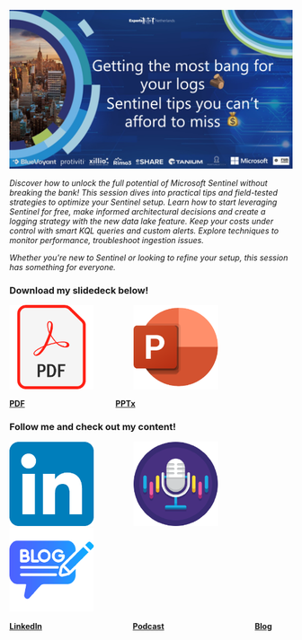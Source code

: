 ![Cover](.images/2025_cover.jpg)

_Discover how to unlock the full potential of Microsoft Sentinel without breaking the bank! This session dives into practical tips and field-tested strategies to optimize your Sentinel setup. Learn how to start leveraging Sentinel for free, make informed architectural decisions and create a logging strategy with the new data lake feature. Keep your costs under control with smart KQL queries and custom alerts. Explore techniques to monitor performance, troubleshoot ingestion issues._

_Whether you're new to Sentinel or looking to refine your setup, this session has something for everyone._

### Download my slidedeck below!

[<img src=".images//pdf.png" alt="drawing" height="150"/>](https://1drv.ms/b/c/ada5d3d1b8db9262/Ee6Blr6fHBxOv8B4aHqTGFABb18AaPiNaOg1_SSySK_nNg?e=GPDASc)&nbsp;&nbsp;&nbsp;&nbsp;&nbsp;&nbsp;&nbsp;&nbsp;&nbsp;&nbsp;&nbsp;&nbsp;&nbsp;&nbsp;&nbsp;&nbsp;&nbsp;&nbsp;[<img src=".images//pptx.png" alt="drawing" height="150"/>](https://1drv.ms/p/c/ada5d3d1b8db9262/EQI8-C7NDu9Ip_mwmJG201QByD4Orz6LT4kIXje-qzHWvw?e=XNCEvh)

[**PDF**](https://1drv.ms/b/c/ada5d3d1b8db9262/Ee6Blr6fHBxOv8B4aHqTGFABb18AaPiNaOg1_SSySK_nNg?e=GPDASc)&nbsp;&nbsp;&nbsp;&nbsp;&nbsp;&nbsp;&nbsp;&nbsp;&nbsp;&nbsp;&nbsp;&nbsp;&nbsp;&nbsp;&nbsp;&nbsp;&nbsp;&nbsp;&nbsp;&nbsp;&nbsp;&nbsp;&nbsp;&nbsp;&nbsp;&nbsp;&nbsp;&nbsp;&nbsp;&nbsp;&nbsp;&nbsp;&nbsp;&nbsp;&nbsp;&nbsp;&nbsp;&nbsp;&nbsp;&nbsp;&nbsp;[**PPTx**](https://1drv.ms/p/c/ada5d3d1b8db9262/EQI8-C7NDu9Ip_mwmJG201QByD4Orz6LT4kIXje-qzHWvw?e=XNCEvh)

### Follow me and check out my content!

[<img src=".images//linkedin.png" alt="drawing" height="150"/>](https://www.linkedin.com/in/koos-goossens/)&nbsp;&nbsp;&nbsp;&nbsp;&nbsp;&nbsp;&nbsp;&nbsp;&nbsp;&nbsp;&nbsp;&nbsp;&nbsp;&nbsp;&nbsp;&nbsp;&nbsp;&nbsp;[<img src=".images//podcast.png" alt="drawing" height="150"/>](https://df3ndr.io)&nbsp;&nbsp;&nbsp;&nbsp;&nbsp;&nbsp;&nbsp;&nbsp;&nbsp;&nbsp;&nbsp;&nbsp;&nbsp;&nbsp;&nbsp;&nbsp;&nbsp;&nbsp;[<img src=".images//blog.png" alt="drawing" height="150"/>](https://aka.ms/koos)

[**LinkedIn**](https://www.linkedin.com/in/koos-goossens/)&nbsp;&nbsp;&nbsp;&nbsp;&nbsp;&nbsp;&nbsp;&nbsp;&nbsp;&nbsp;&nbsp;&nbsp;&nbsp;&nbsp;&nbsp;&nbsp;&nbsp;&nbsp;&nbsp;&nbsp;&nbsp;&nbsp;&nbsp;&nbsp;&nbsp;&nbsp;&nbsp;&nbsp;&nbsp;&nbsp;&nbsp;&nbsp;&nbsp;&nbsp;&nbsp;&nbsp;&nbsp;&nbsp;&nbsp;&nbsp;&nbsp;[**Podcast**](https://df3ndr.io)&nbsp;&nbsp;&nbsp;&nbsp;&nbsp;&nbsp;&nbsp;&nbsp;&nbsp;&nbsp;&nbsp;&nbsp;&nbsp;&nbsp;&nbsp;&nbsp;&nbsp;&nbsp;&nbsp;&nbsp;&nbsp;&nbsp;&nbsp;&nbsp;&nbsp;&nbsp;&nbsp;&nbsp;&nbsp;&nbsp;&nbsp;&nbsp;&nbsp;&nbsp;&nbsp;&nbsp;&nbsp;&nbsp;&nbsp;&nbsp;&nbsp;[**Blog**](https://aka.ms/koos)